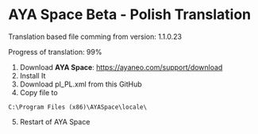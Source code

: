 # AYA Space Beta - Polish Translation

Translation based file comming from version: 1.1.0.23

Progress of translation: 99%

1. Download **AYA Space**: https://ayaneo.com/support/download
2. Install It
3. Download pl_PL.xml from this GitHub
4. Copy file to
```
C:\Program Files (x86)\AYASpace\locale\
```
5. Restart of AYA Space
